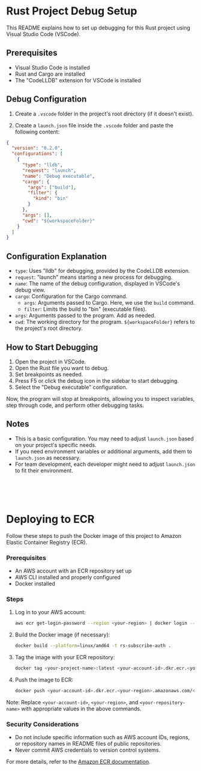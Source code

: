 # Rust Project Debug Setup

This README explains how to set up debugging for this Rust project using Visual Studio Code (VSCode).

## Prerequisites

- Visual Studio Code is installed
- Rust and Cargo are installed
- The "CodeLLDB" extension for VSCode is installed

## Debug Configuration

1. Create a `.vscode` folder in the project's root directory (if it doesn't exist).

2. Create a `launch.json` file inside the `.vscode` folder and paste the following content:

```json
{
  "version": "0.2.0",
  "configurations": [
    {
      "type": "lldb",
      "request": "launch",
      "name": "Debug executable",
      "cargo": {
        "args": ["build"],
        "filter": {
          "kind": "bin"
        }
      },
      "args": [],
      "cwd": "${workspaceFolder}"
    }
  ]
}
```

## Configuration Explanation

- `type`: Uses "lldb" for debugging, provided by the CodeLLDB extension.
- `request`: "launch" means starting a new process for debugging.
- `name`: The name of the debug configuration, displayed in VSCode's debug view.
- `cargo`: Configuration for the Cargo command.
  - `args`: Arguments passed to Cargo. Here, we use the `build` command.
  - `filter`: Limits the build to "bin" (executable files).
- `args`: Arguments passed to the program. Add as needed.
- `cwd`: The working directory for the program. `${workspaceFolder}` refers to the project's root directory.

## How to Start Debugging

1. Open the project in VSCode.
2. Open the Rust file you want to debug.
3. Set breakpoints as needed.
4. Press F5 or click the debug icon in the sidebar to start debugging.
5. Select the "Debug executable" configuration.

Now, the program will stop at breakpoints, allowing you to inspect variables, step through code, and perform other debugging tasks.

## Notes

- This is a basic configuration. You may need to adjust `launch.json` based on your project's specific needs.
- If you need environment variables or additional arguments, add them to `launch.json` as necessary.
- For team development, each developer might need to adjust `launch.json` to fit their environment.

<br/>
<br/>
<br/>

# Deploying to ECR
Follow these steps to push the Docker image of this project to Amazon Elastic Container Registry (ECR).

### Prerequisites

- An AWS account with an ECR repository set up
- AWS CLI installed and properly configured
- Docker installed

### Steps

1. Log in to your AWS account:

    ```sh
    aws ecr get-login-password --region <your-region> | docker login --username AWS --password-stdin <your-account-id>.dkr.ecr.<your-region>.amazonaws.com
    ```

2. Build the Docker image (if necessary):

    ```sh
    docker build --platform=linux/amd64 -t rs-subscribe-auth .
    ```

3. Tag the image with your ECR repository:

    ```sh
    docker tag <your-project-name>:latest <your-account-id>.dkr.ecr.<your-region>.amazonaws.com/<your-repository-name>:latest
    ```

4. Push the image to ECR:

    ```sh
    docker push <your-account-id>.dkr.ecr.<your-region>.amazonaws.com/<your-repository-name>:latest
    ```

Note: Replace `<your-account-id>`, `<your-region>`, and `<your-repository-name>` with appropriate values in the above commands.

### Security Considerations

- Do not include specific information such as AWS account IDs, regions, or repository names in README files of public repositories.
- Never commit AWS credentials to version control systems.

For more details, refer to the [Amazon ECR documentation](https://docs.aws.amazon.com/AmazonECR/latest/userguide/what-is-ecr.html).
